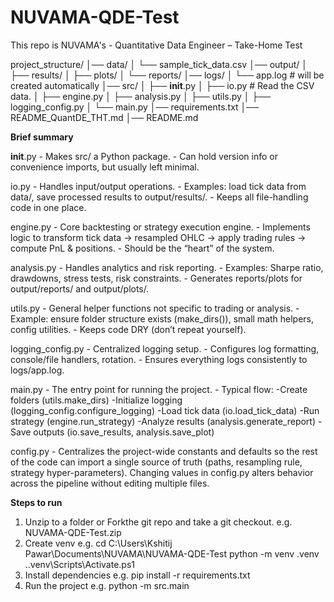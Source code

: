 # NUVAMA-QDE-Test
This repo is NUVAMA's - Quantitative Data Engineer – Take-Home Test

project_structure/
│── data/
│   └── sample_tick_data.csv
│── output/
│   ├── results/
│   ├── plots/
│   └── reports/
│── logs/
│   └── app.log   # will be created automatically
│── src/
│   ├── __init__.py
│   ├── io.py # Read the CSV data.
│   ├── engine.py
│   ├── analysis.py
│   ├── utils.py
│   ├── logging_config.py
│   └── main.py
│── requirements.txt
│── README_QuantDE_THT.md
│── README.md

**Brief summary**

__init__.py
    - Makes src/ a Python package.
    - Can hold version info or convenience imports, but usually left minimal.

io.py
    - Handles input/output operations.
    - Examples: load tick data from data/, save processed results to output/results/.
    - Keeps all file-handling code in one place.

engine.py
    - Core backtesting or strategy execution engine.
    - Implements logic to transform tick data → resampled OHLC → apply trading rules → compute PnL & positions.
    - Should be the “heart” of the system.

analysis.py
    - Handles analytics and risk reporting.
    - Examples: Sharpe ratio, drawdowns, stress tests, risk constraints.
    - Generates reports/plots for output/reports/ and output/plots/.

utils.py
    - General helper functions not specific to trading or analysis.
    - Example: ensure folder structure exists (make_dirs()), small math helpers, config utilities.
    - Keeps code DRY (don’t repeat yourself).

logging_config.py
    - Centralized logging setup.
    - Configures log formatting, console/file handlers, rotation.
    - Ensures everything logs consistently to logs/app.log.

main.py
    - The entry point for running the project.
    - Typical flow:
        -Create folders (utils.make_dirs)
        -Initialize logging (logging_config.configure_logging)
        -Load tick data (io.load_tick_data)
        -Run strategy (engine.run_strategy)
        -Analyze results (analysis.generate_report)
        -Save outputs (io.save_results, analysis.save_plot)

config.py
    - Centralizes the project-wide constants and defaults so the rest of the code can import a single source of truth (paths, resampling rule, strategy hyper-parameters). Changing values in config.py alters behavior across the pipeline without editing multiple files.


**Steps to run**
1.	Unzip to a folder or Forkthe git repo and take a git checkout.
e.g.
NUVAMA-QDE-Test.zip
2.	Create venv
e.g.
cd C:\Users\Kshitij Pawar\Documents\NUVAMA\NUVAMA-QDE-Test
python -m venv .venv
..venv\Scripts\Activate.ps1
3.	Install dependencies
e.g.
pip install -r requirements.txt
6.	Run the project
e.g.
python -m src.main